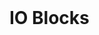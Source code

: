 <div align="center">
  <img src="https://user-images.githubusercontent.com/52314985/197389220-af74f31e-89a6-437d-81ca-9c5ac0acf33c.png" alt="" />
</div>

<div align="center">
  <img src="https://img.shields.io/github/license/kyborq/io-blocks" alt="" />
  <img src="https://img.shields.io/github/last-commit/kyborq/io-blocks" alt="" />
  <img src="https://img.shields.io/github/stars/kyborq/io-blocks" alt="" />
  <img src="https://img.shields.io/github/issues/kyborq/io-blocks" alt="" />
</div>

# IO Blocks

